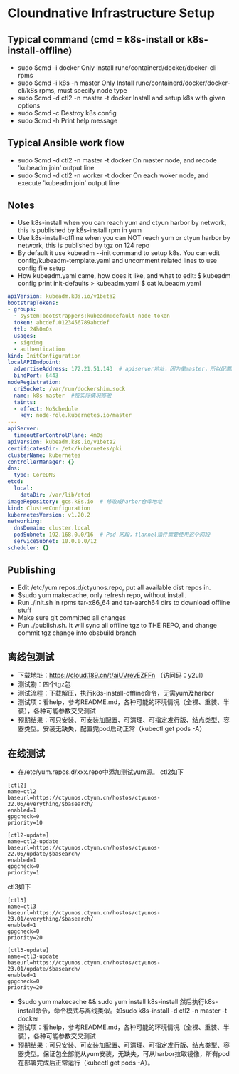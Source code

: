 # Cloundnative Infrastructure Setup

## Typical command (cmd = k8s-install or k8s-install-offline)
- sudo $cmd -i docker          Only Install runc/containerd/docker/docker-cli rpms
- sudo $cmd -i k8s -n master   Only Install runc/containerd/docker/docker-cli/k8s rpms, must specify node type
- sudo $cmd -d ctl2 -n master -t docker      Install and setup k8s with given options
- sudo $cmd -c                 Destroy k8s config
- sudo $cmd -h                 Print help message

## Typical Ansible work flow
* sudo $cmd -d ctl2 -n master -t docker   On master node, and recode 'kubeadm join' output line
* sudo $cmd -d ctl2 -n worker -t docker   On each woker node, and execute 'kubeadm join' output line

## Notes
- Use k8s-install when you can reach yum and ctyun harbor by network, this is published by k8s-install rpm in yum
- Use k8s-install-offline when you can NOT reach yum or ctyun harbor by network, this is published by tgz on 124 repo
- By default it use kubeadm --init command to setup k8s. You can edit config/kubeadm-template.yaml and uncomment related lines to use config file setup
- How kubeadm.yaml came, how does it like, and what to edit:
$ kubeadm config print init-defaults > kubeadm.yaml
$ cat kubeadm.yaml
``` yaml
apiVersion: kubeadm.k8s.io/v1beta2
bootstrapTokens:
- groups:
  - system:bootstrappers:kubeadm:default-node-token
  token: abcdef.0123456789abcdef
  ttl: 24h0m0s
  usages:
  - signing
  - authentication
kind: InitConfiguration
localAPIEndpoint:
  advertiseAddress: 172.21.51.143  # apiserver地址，因为单master，所以配置master的节点内网IP
  bindPort: 6443
nodeRegistration:
  criSocket: /var/run/dockershim.sock
  name: k8s-master  #按实际情况修改
  taints:
  - effect: NoSchedule
    key: node-role.kubernetes.io/master
---
apiServer:
  timeoutForControlPlane: 4m0s
apiVersion: kubeadm.k8s.io/v1beta2
certificatesDir: /etc/kubernetes/pki
clusterName: kubernetes
controllerManager: {}
dns:
  type: CoreDNS
etcd:
  local:
    dataDir: /var/lib/etcd
imageRepository: gcs.k8s.io  # 修改成harbor仓库地址
kind: ClusterConfiguration
kubernetesVersion: v1.20.2
networking:
  dnsDomain: cluster.local
  podSubnet: 192.168.0.0/16  # Pod 网段，flannel插件需要使用这个网段
  serviceSubnet: 10.0.0.0/12
scheduler: {}
```

## Publishing
- Edit /etc/yum.repos.d/ctyunos.repo, put all available dist repos in.
- $sudo yum makecache, only refresh repo, without install.
- Run ./init.sh in rpms tar-x86_64 and tar-aarch64 dirs to download offline stuff
- Make sure git committed all changes
- Run ./publish.sh. It will sync all offline tgz to THE REPO, and change commit tgz change into obsbuild branch

## 离线包测试
- 下载地址：https://cloud.189.cn/t/aiUVrevEZFFn （访问码：y2ul）
- 测试物：四个tgz包
- 测试流程：下载解压，执行k8s-install-offline命令，无需yum及harbor
- 测试项：看help，参考README.md，各种可能的环境情况（全裸、重装、半装），各种可能参数交叉测试
- 预期结果：可只安装、可安装加配置、可清理、可指定发行版、结点类型、容器类型。安装无缺失，配置完pod启动正常（kubectl get pods -A）

## 在线测试
- 在/etc/yum.repos.d/xxx.repo中添加测试yum源。
ctl2如下
```
[ctl2]
name=ctl2
baseurl=https://ctyunos.ctyun.cn/hostos/ctyunos-22.06/everything/$basearch/
enabled=1
gpgcheck=0
priority=10

[ctl2-update]
name=ctl2-update
baseurl=https://ctyunos.ctyun.cn/hostos/ctyunos-22.06/update/$basearch/
enabled=1
gpgcheck=0
priority=1
```
ctl3如下
```
[ctl3]
name=ctl3
baseurl=https://ctyunos.ctyun.cn/hostos/ctyunos-23.01/everything/$basearch/
enabled=1
gpgcheck=0
priority=20

[ctl3-update]
name=ctl3-update
baseurl=https://ctyunos.ctyun.cn/hostos/ctyunos-23.01/update/$basearch/
enabled=1
gpgcheck=0
priority=20
```
- $sudo yum makecache && sudo yum install k8s-install  然后执行k8s-install命令，命令模式与离线类似。如sudo k8s-install -d ctl2 -n master -t docker
- 测试项：看help，参考README.md，各种可能的环境情况（全裸、重装、半装），各种可能参数交叉测试
- 预期结果：可只安装、可安装加配置、可清理、可指定发行版、结点类型、容器类型。保证包全部能从yum安装，无缺失，可从harbor拉取镜像，所有pod在部署完成后正常运行（kubectl get pods -A）。

